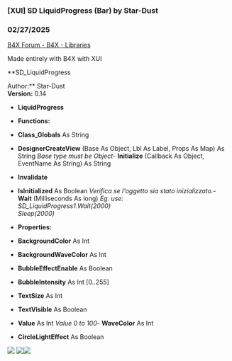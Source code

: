 ###  [XUI] SD LiquidProgress (Bar) by Star-Dust
### 02/27/2025
[B4X Forum - B4X - Libraries](https://www.b4x.com/android/forum/threads/103509/)

Made entirely with B4X with XUI  
  
**SD\_LiquidProgress  
  
Author:** Star-Dust  
**Version:** 0.14  

- **LiquidProgress**

- **Functions:**

- **Class\_Globals** As String
- **DesignerCreateView** (Base As Object, Lbl As Label, Props As Map) As String
*Base type must be Object*- **Initialize** (Callback As Object, EventName As String) As String
- **Invalidate**
- **IsInitialized** As Boolean
*Verifica se l'oggetto sia stato inizializzato.*- **Wait** (Milliseconds As long)
 *Eg. use:  
 SD\_LiquidProgress1.Wait(2000)  
 Sleep(2000)*
- **Properties:**

- **BackgroundColor** As Int
- **BackgroundWaveColor** As Int
- **BubbleEffectEnable** As Boolean
- **BubbleIntensity** As Int [0..255]
- **TextSize** As Int
- **TextVisible** As Boolean
- **Value** As Int
 *Value 0 to 100*- **WaveColor** As Int
- **CircleLightEffect** As Boolean

  
![](https://www.b4x.com/android/forum/attachments/90790) ![](https://www.b4x.com/android/forum/attachments/128609)![](https://www.b4x.com/android/forum/attachments/142310)